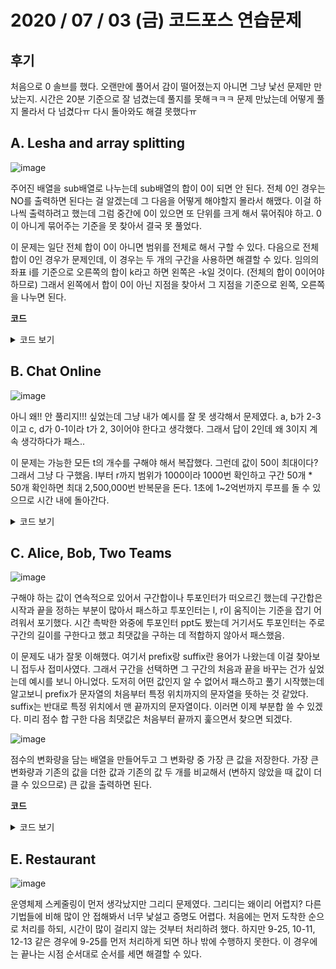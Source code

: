 # 2020 / 07 / 03 (금) 코드포스 연습문제

## 후기

처음으로 0 솔브를 했다. 오랜만에 풀어서 감이 떨어졌는지 아니면 그냥 낯선 문제만 만났는지. 시간은 20분 기준으로 잘 넘겼는데 풀지를 못해ㅋㅋㅋ 문제 만났는데 어떻게 풀지 몰라서 다 넘겼다ㅠ 다시 돌아와도 해결 못했다ㅠ

## A. Lesha and array splitting

![image](https://user-images.githubusercontent.com/50068946/86440868-330be780-bd46-11ea-9308-3b329f42033b.png)

주어진 배열을 sub배열로 나누는데 sub배열의 합이 0이 되면 안 된다. 전체 0인 경우는 NO를 출력하면 된다는 걸 알겠는데 그 다음을 어떻게 해야할지 몰라서 해맸다. 이걸 하나씩 출력하려고 했는데 그럼 중간에 0이 있으면 또 단위를 크게 해서 묶어줘야 하고. 0이 아니게 묶어주는 기준을 못 찾아서 결국 못 풀었다. 


이 문제는 일단 전체 합이 0이 아니면 범위를 전체로 해서 구할 수 있다. 다음으로 전체 합이 0인 경우가 문제인데, 이 경우는 두 개의 구간을 사용하면 해결할 수 있다. 임의의 좌표 i를 기준으로 오른쪽의 합이 k라고 하면 왼쪽은 -k일 것이다. (전체의 합이 0이어야 하므로) 그래서 왼쪽에서 합이 0이 아닌 지점을 찾아서 그 지점을 기준으로 왼쪽, 오른쪽을 나누면 된다.

**코드**

<details>
    <summary>코드 보기</summary>

[내 코드](https://github.com/mimseong/CodeforcePractice/blob/master/Practice22_200703/A_Lesha_and_array_splitting.cpp)


북님 코드

```
#include <iostream>
#include <algorithm>
#include <vector>
#include <string>
#include <functional>
#include <string>
#include <queue>
#include <stack>
#include <set>
#include <map>
#define xx first
#define yy second
 
using namespace std;
using i64 = long long;
using ii = pair<int, int>;
using ii64 = pair<i64, i64>;
 
int main() {
    int n;
    scanf("%d", &n);

    vector<int> psum(n + 1);

    for (int i = 1; i <= n; i++)
    {
        scanf("%d", &psum[i]);
        psum[i] += psum[i-1];
    }

    if (psum[n] != 0)
    {
        printf("YES\n1\n1 %d", n);
        return 0;
    }

    for (int i = 1; i <= n; i++)
    {
        if (psum[i] != 0)
        {
            printf("YES\n2\n%d %d\n%d %d\n", 1, i, i+1, n);
            return 0;
        }
    }
    
    printf("NO\n");
    return 0;
}

```

오! 합을 구하는 부분을 부분합으로 미리 계산해놨다. 생각해보니 기존 배열이 필요 없었네. psum[n]이 전체 합이 될 거거라 psum[n]이 0이 아니면 전체를 답으로 삼고 아니라면 배열 전체를 다 확인하면서 psum 배열이 0이 아닌 값을 찾는다. 찾지 못한다면 이 때는 배열이 전부 0일 때 이므로 NO를 출력한다. 

</details>

## B. Chat Online


![image](https://user-images.githubusercontent.com/50068946/86460299-1a5dfa80-bd63-11ea-9cc4-b22eade22f35.png)

아니 왜!! 안 풀리지!!! 싶었는데 그냥 내가 예시를 잘 못 생각해서 문제였다. a, b가 2-3이고 c, d가 0-1이라 t가 2, 3이어야 한다고 생각했다. 그래서 답이 2인데 왜 3이지 계속 생각하다가 패스.. 


이 문제는 가능한 모든 t의 개수를 구해야 해서 복잡했다. 그런데 값이 50이 최대이다? 그래서 그냥 다 구했음. l부터 r까지 범위가 1000이라 1000번 확인하고 구간 50개 * 50개 확인하면 최대 2,500,000번 반복문을 돈다. 1초에 1~2억번까지 루프를 돌 수 있으므로 시간 내에 돌아간다. 


<details>
    <summary>코드 보기</summary>

[내 코드](https://github.com/mimseong/CodeforcePractice/blob/master/Practice22_200703/B_Chat_Online.cpp)

```
#include <iostream>
#include <algorithm>
#include <vector>
#include <string>
#include <functional>
#include <string>
#include <queue>
#include <stack>
#include <set>
#include <map>
#define xx first
#define yy second
 
using namespace std;
using i64 = long long;
using ii = pair<int, int>;
using ii64 = pair<i64, i64>;
 
int main() {
    int p, q, l, r;
    scanf("%d %d %d %d", &p, &q, &l, &r);
 
    vector<ii> a(p);
    vector<ii> c(q);
 
    for (int i = 0; i < p; i++)
        scanf("%d %d", &a[i].xx, &a[i].yy);
    for (int i = 0; i < q; i++)
        scanf("%d %d", &c[i].xx, &c[i].yy);
 
    int count = 0;
    for (int i = l ; i <= r; i++)
    {
        bool is_find = false;
        for (int j = 0; j < p; j++)
        {
            for (int k = 0; k < q; k++)
            {
                if (a[j].xx <= (c[k].yy + i) && (c[k].yy + i) <= a[j].yy)
                {
                    is_find = true;
                    break;
                }
                else if (a[j].xx <= (c[k].xx + i) && (c[k].xx + i) <= a[j].yy)
                {
                    is_find = true;
                    break;
                }
            }
            if (is_find)
            {
                count++;
                break;
            }
        }
    }
    
    printf("%d\n", count);
    return 0;
}
```

처음 작성한 코드이다. l부터 r까지 확인하면서 a와 c의 범위가 겹치는지 확인했다. 

![image](https://user-images.githubusercontent.com/50068946/86467758-f3a6c080-bd70-11ea-825e-db820ccdc4bc.png)

위 사진처럼 겹치는 부분을 확인했는데 틀렸다.. 오만 범위 테스트 했는데 도저히 모르겠어서 북님에게 물어봤더니 c가 a를 포함하는 범위를 빼먹었다고(!) 알려줬다.

```
else if ((c[k].xx + i) <= a[j].xx && a[j].yy <= (c[k].yy + i))
{
    is_find = true;
    break;
}
```

그래서 c가 a를 확인하는 부분을 추가했고 통과했다! 그리고 이렇게 범위 확인하는 부분은 조건을 아래와 같이 하면 편하다고 추천 받았다. 

```
if (max(a[j].xx, (c[k].xx + i)) <= min(a[j].yy, (c[k].yy + i)))
{
    is_find = true;
    break;
}
```

</details>


## C. Alice, Bob, Two Teams

![image](https://user-images.githubusercontent.com/50068946/86528406-65524c00-bee2-11ea-852a-453e949788b4.png)

구해야 하는 값이 연속적으로 있어서 구간합이나 투포인터가 떠오르긴 했는데 구간합은 시작과 끝을 정하는 부분이 많아서 패스하고 투포인터는 l, r이 움직이는 기준을 잡기 어려워서 포기했다. 시간 촉박한 와중에 투포인터 ppt도 봤는데 거기서도 투포인터는 주로 구간의 길이를 구한다고 했고 최댓값을 구하는 데 적합하지 않아서 패스했음.


이 문제도 내가 잘못 이해했다. 여기서 prefix랑 suffix란 용어가 나왔는데 이걸 찾아보니 접두사 접미사였다. 그래서 구간을 선택하면 그 구간의 처음과 끝을 바꾸는 건가 싶었는데 예시를 보니 아니었다. 도저히 어떤 값인지 알 수 없어서 패스하고 풀기 시작했는데 알고보니 prefix가 문자열의 처음부터 특정 위치까지의 문자열을 뜻하는 것 같았다. suffix는 반대로 특정 위치에서 맨 끝까지의 문자열이다. 이러면 이제 부분합 쓸 수 있겠다. 미리 점수 합 구한 다음 최댓값은 처음부터 끝까지 훑으면서 찾으면 되겠다.

![image](https://user-images.githubusercontent.com/50068946/86528466-03461680-bee3-11ea-83b8-5418fa906170.png)

점수의 변화량을 담는 배열을 만들어두고 그 변화량 중 가장 큰 값을 저장한다. 가장 큰 변화량과 기존의 값을 더한 값과 기존의 값 두 개를 비교해서 (변하지 않았을 때 값이 더 클 수 있으므로) 큰 값을 출력하면 된다. 

**코드**

<details>
    <summary>코드 보기</summary>

[내 코드](https://github.com/mimseong/CodeforcePractice/blob/master/Practice22_200703/C_Alice_Bob_Two_Teams.cpp)

북님 코드

![image](https://user-images.githubusercontent.com/50068946/86528793-608f9700-bee6-11ea-8cfd-fdfea4262dca.png)

나는 값의 변화량을 저장했는데 a, b값을 따로 저장했다. 뒤집는 걸 a 점수의 합이라 생각할 수 있구나. 신기하다.

```
int main() {
    int n;
    scanf("%d", &n);
    
    vector<i64> a(n+1);
    vector<i64> b(n+1);

    vector<int> p(n+1);
    for(int i = 1; i <= n; i++)
        scanf("%d", &p[i]);

    string s;
    cin >> s;
    for (int i = 0; i < n; i++)
    {
        a[i+1] = a[i];
        b[i+1] = b[i];

        if (s[i] == 'A')
            a[i+1] += p[i+1];
        else
            b[i+1] += p[i+1];
    }

    i64 ans = b[n];

    for (int i = 1; i <= n; i++)
        ans = max({ans, a[i] + b[n] - b[i], b[i] + a[n] - a[i]});
    
    printf("%lld\n", ans);
    return 0;
}
```


</details>


## E. Restaurant

![image](https://user-images.githubusercontent.com/50068946/86511964-b4dc3d80-be38-11ea-83d7-9b91e012f65a.png)

운영체제 스케줄링이 먼저 생각났지만 그리디 문제였다. 그리디는 왜이리 어렵지? 다른 기법들에 비해 많이 안 접해봐서 너무 낯설고 증명도 어렵다. 처음에는 먼저 도착한 순으로 처리를 하되, 시간이 많이 걸리지 않는 것부터 처리하려 했다. 하지만 9-25, 10-11, 12-13 같은 경우에 9-25를 먼저 처리하게 되면 하나 밖에 수행하지 못한다. 이 경우에는 끝나는 시점 순서대로 순서를 세면 해결할 수 있다. 






